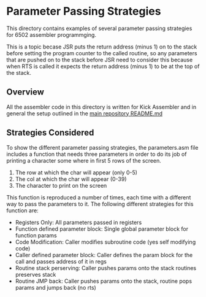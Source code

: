 # Parameter Passing Strategies
This directory contains examples of several parameter passing strategies for 6502 assembler programmging.  

This is a topic becase JSR puts the return address (minus 1) on to the stack before setting the program counter to the called routine, so any parameters that are pushed on to the stack before JSR need to consider this because when RTS is called it expects the return address (minus 1) to be at the top of the stack.

## Overview
All the assembler code in this directory is written for Kick Assembler and in general the setup outlined in the [main repository README.md](../README.md)

## Strategies Considered
To show the different parameter passing strategies, the parameters.asm file includes a function that needs three parameters in order to do its job of printing a character some where in first 5 rows of the screen.
1. The row at which the char will appear (only 0-5)
2. The col at which the char will appear (0-39) 
3. The character to print on the screen

This function is reproduced a number of times, each time with a different way to pass the parameters to it.  The following different strategies for this function are:
- Registers Only:                   All parameters passed in registers
- Function defined parameter block: Single global parameter block for function params
- Code Modification:                Caller modifies subroutine code (yes self modifying code)
- Caller defined parameter block:   Caller defines the param block for the call and passes address of it in regs
- Routine stack perserving:         Caller pushes params onto the stack routines preserves stack
- Routine JMP back:                 Caller pushes params onto the stack, routine pops params and jumps back (no rts)


